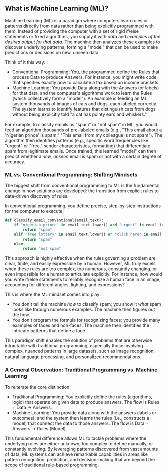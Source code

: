 
## What is Machine Learning (ML)?

Machine Learning (ML) is a paradigm where computers learn rules or patterns directly from data rather than being explicitly programmed with them. Instead of providing the computer with a set of rigid if/else statements or fixed algorithms, you supply it with *data* and *examples of the desired output for that data*. The machine then analyzes these examples to discover underlying patterns, forming a "model" that can be used to make predictions or decisions on new, unseen data.

Think of it this way:

* Conventional Programming: You, the programmer, define the Rules that process Data to produce Answers. For instance, you might write code that specifies exactly how to calculate a tax based on income brackets.  
* Machine Learning: You provide Data along with the Answers (or labels) for that data, and the computer's algorithms work to learn the Rules (which collectively form a "model"). An example is feeding an ML system thousands of images of cats and dogs, each labeled correctly. The system learns to identify features that distinguish cats from dogs without being explicitly told "a cat has pointy ears and whiskers."

For example, to classify emails as "spam" or "not spam" in ML, you would feed an algorithm thousands of pre-labeled emails (e.g., "This email about a 'Nigerian prince' is spam," "This email from my colleague is not spam"). The algorithm then identifies patterns (e.g., specific word frequencies like "urgent" or "free," sender characteristics, formatting) that differentiate spam from legitimate emails. Once trained, this learned "model" can then predict whether a *new, unseen* email is spam or not with a certain degree of accuracy.


### ML vs. Conventional Programming: Shifting Mindsets

The biggest shift from conventional programming to ML is the fundamental change in how solutions are developed: the transition from explicit rules to data-driven discovery of rules.

In conventional programming, you define precise, step-by-step instructions for the computer to execute:

```python
def classify_email_conventional(email_text):  
    if "nigerian prince" in email_text.lower() and "urgent" in email_text.lower():  
        return "spam"  
    elif "free lottery" in email_text.lower() or "click here" in email_text.lower():  
        return "spam"  
    else:  
        return "not spam"
```

This approach is highly effective when the rules governing a problem are clear, finite, and easily expressible by a human. However, ML truly excels when these rules are too complex, too numerous, constantly changing, or even impossible for a human to articulate explicitly. For instance, how would you write if/else statements to reliably recognize a human face in an image, accounting for different angles, lighting, and expressions?

This is where the ML mindset comes into play:

* You don't tell the machine *how* to classify spam; you show it *what* spam looks like through numerous examples. The machine then figures out the how.  
* You don't program the formula for recognizing faces; you provide many examples of faces and non-faces. The machine then identifies the intricate patterns that define a face.

This paradigm shift enables the solution of problems that are otherwise intractable with traditional programming, especially those involving complex, nuanced patterns in large datasets, such as image recognition, natural language processing, and personalized recommendations.


### A General Observation: Traditional Programming vs. Machine Learning

To reiterate the core distinction:

* Traditional Programming: You explicitly define the rules (algorithms, logic) that operate on given data to produce answers. The flow is Rules \+ Data \-\> Answers.  
* Machine Learning: You provide data along with the answers (labels or outcomes), and the system then learns the rules (i.e., constructs a model) that connect the data to those answers. The flow is Data \+ Answers \-\> Rules (Model).

This fundamental difference allows ML to tackle problems where the underlying rules are either unknown, too complex to define manually, or constantly evolving. By leveraging patterns discovered from vast amounts of data, ML systems can achieve remarkable capabilities in areas like pattern recognition, prediction, and decision-making that are beyond the scope of traditional rule-based programming.
